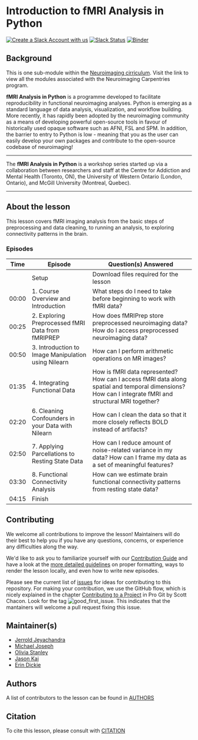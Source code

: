 # Introduction to fMRI Analysis in Python

[![Create a Slack Account with us](https://img.shields.io/badge/Create_Slack_Account-The_Carpentries-071159.svg)](https://swc-slack-invite.herokuapp.com/)
[![Slack Status](https://img.shields.io/badge/Slack_Channel-neuroimaging-E01563.svg)](https://swcarpentry.slack.com/messages/CCJBHKCHZ)
[![Binder](https://mybinder.org/badge_logo.svg)](https://mybinder.org/v2/gh/carpentries-incubator/SDC-BIDS-fMRI/gh-pages)

## Background

This is one sub-module within the [Neuroimaging cirriculum][neuro_cirriculum]. Visit the link to view all the modules associated with the Neuroimaging Carpentries program.

**fMRI Analysis in Python** is a programme developed to facilitate reproducibility in functional neuroimaging analyses. Python is emerging as a standard language of data analysis, visualization, and workflow building. More recently, it has rapidly been adopted by the neuroimaging community as a means of developing powerful open-source tools in favour of historically used opaque software such as AFNI, FSL and SPM. In addition, the barrier to entry to Python is low - meaning that you as the user can easily develop your own packages and contribute to the open-source codebase of neuroimaging!


***

The **fMRI Analysis in Python** is a workshop series started up via a collaboration between researchers and staff at the Centre for Addiction and Mental Health (Toronto, ON), the University of Western Ontario (London, Ontario), and McGill University (Montreal, Quebec).

***

## About the lesson

This lesson covers fMRI imaging analysis from the basic steps of preprocessing and data cleaning, to running an analysis, to exploring connectivity patterns in the brain.

### Episodes

| Time | Episode | Question(s) Answered |
| ---  | ---     | ---                  |
||Setup|Download files required for the lesson|
| 00:00 | 1. Course Overview and Introduction | What steps do I need to take before beginning to work with fMRI data? |
| 00:25 | 2. Exploring Preprocessed fMRI Data from fMRIPREP | How does fMRIPrep store preprocessed neuroimaging data? How do I access preprocessed neuroimaging data?  |
| 00:50 | 3. Introduction to Image Manipulation using Nilearn | How can I perform arithmetic operations on MR images? |
| 01:35 | 4. Integrating Functional Data  | How is fMRI data represented? How can I access fMRI data along spatial and temporal dimensions? How can I integrate fMRI and structural MRI together? |
| 02:20 | 6. Cleaning Confounders in your Data with Nilearn | How can I clean the data so that it more closely reflects BOLD instead of artifacts?  |
| 02:50 | 7. Applying Parcellations to Resting State Data | How can I reduce amount of noise-related variance in my data? How can I frame my data as a set of meaningful features?  |
| 03:30 | 8. Functional Connectivity Analysis | How can we estimate brain functional connectivity patterns from resting state data? |
| 04:15 | Finish | |
 

## Contributing

We welcome all contributions to improve the lesson! Maintainers will do their best to help you if you have any
questions, concerns, or experience any difficulties along the way.

We'd like to ask you to familiarize yourself with our [Contribution Guide](CONTRIBUTING.md) and have a look at
the [more detailed guidelines][lesson-example] on proper formatting, ways to render the lesson locally, and even
how to write new episodes.

Please see the current list of [issues](https://github.com/carpentries-incubator/SDC-BIDS-fMRI/issues) for ideas for contributing to this
repository. For making your contribution, we use the GitHub flow, which is
nicely explained in the chapter [Contributing to a Project](http://git-scm.com/book/en/v2/GitHub-Contributing-to-a-Project) in Pro Git
by Scott Chacon.
Look for the tag ![good_first_issue](https://img.shields.io/badge/-good%20first%20issue-gold.svg). This indicates that the mantainers will welcome a pull request fixing this issue.


## Maintainer(s)

* [Jerrold Jeyachandra][jerrold_jeyachandra]
* [Michael Joseph][michael_joseph]
* [Olivia Stanley][olivia_stanley]
* [Jason Kai][jason_kai]
* [Erin Dickie][erin_dickie]

## Authors

A list of contributors to the lesson can be found in [AUTHORS](AUTHORS)

## Citation

To cite this lesson, please consult with [CITATION](CITATION)

[lesson-example]: https://carpentries.github.io/lesson-example
[jerrold_jeyachandra]: https://github.com/jerdra
[olivia_stanley]: https://github.com/ostanley
[michael_joseph]: https://github.com/josephmje
[jason_kai]: https://github.com/kaitj
[erin_dickie]: https://github.com/edickie
[neuro_cirriculum]: https://carpentries.org/community-lessons/#neuroimaging
